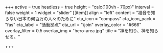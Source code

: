 +++
active = true
headless = true
height = "calc(100vh - 70px)"
interval = false
weight = 1
widget = "slider"
[[item]]
align = "left"
content = "福音を知らない日本の何百万の人々のために"
cta_icon = "compass"
cta_icon_pack = "fas"
cta_label = "活動拠点"
cta_url = "/join"
overlay_color = "#666"
overlay_filter = 0.5
overlay_img = "hero-area.jpg"
title = "神を知り、神を知らせる。"

+++
